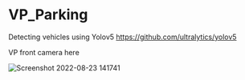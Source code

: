 # VP_Parking

Detecting vehicles using Yolov5
https://github.com/ultralytics/yolov5

VP front camera here

![Screenshot 2022-08-23 141741](https://user-images.githubusercontent.com/39840269/186155954-ca5e52df-2b4d-497b-8b0f-029fe8de62bc.png)
